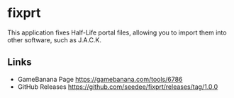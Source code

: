 # fixprt
This application fixes Half-Life portal files, allowing you to import them into other software, such as J.A.C.K.

## Links
- GameBanana Page
    https://gamebanana.com/tools/6786
- GitHub Releases
    https://github.com/seedee/fixprt/releases/tag/1.0.0
